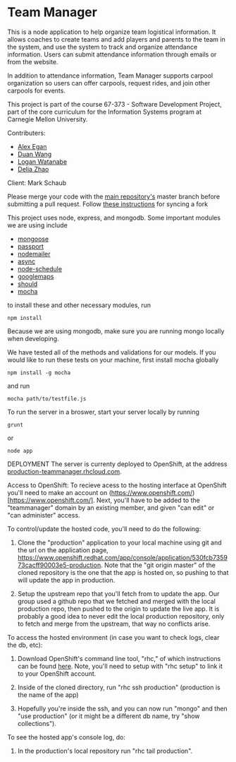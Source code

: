 Team Manager
============

This is a node application to help organize team logistical information.
It allows coaches to create teams and add players and parents to the team in
the system, and use the system to track and organize attendance information.
Users can submit attendance information through emails or from the website.

In addition to attendance information, Team Manager supports carpool organization
so users can offer carpools, request rides, and join other carpools for events.

This project is part of the course 67-373 - Software Development Project, part
of the core curriculum for the Information Systems program at Carnegie Mellon University.

Contributers:
* [Alex Egan](https://github.com/AEgan)
* [Duan Wang](https://github.com/loganwatanabe)
* [Logan Watanabe ](https://github.com/duanw)
* [Delia Zhao](https://github.com/deliaz1993)

Client: Mark Schaub

Please merge your code with the [main repository's](https://github.com/CoachingLogistics/team-manager)
master branch before submitting a pull request. Follow [these instructions](https://help.github.com/articles/syncing-a-fork)
 for syncing a fork

This project uses node, express, and mongodb. Some important modules we are using include
* [mongoose](https://github.com/LearnBoost/mongoose)
* [passport](https://github.com/jaredhanson/passport)
* [nodemailer](https://github.com/andris9/Nodemailer)
* [async](https://github.com/caolan/async)
* [node-schedule](https://github.com/mattpat/node-schedule)
* [googlemaps](https://github.com/moshen/node-googlemaps)
* [should](https://github.com/visionmedia/should.js)
* [mocha](https://github.com/visionmedia/mocha)

to install these and other necessary modules, run

```
npm install
```

Because we are using mongodb, make sure you are running mongo locally when developing.

We have tested all of the methods and validations for our models.
If you would like to run these tests on your machine, first install mocha globally

```
npm install -g mocha
```

and run

```
mocha path/to/testfile.js
```

To run the server in a broswer, start your server locally by running


```
grunt
```
or
```
node app
```


DEPLOYMENT
The server is currenty deployed to OpenShift, at the address [production-teammanager.rhcloud.com](production-teammanager.rhcloud.com).

Access to OpenShift:
To recieve acess to the hosting interface at OpenShift you'll need to make an account on (https://www.openshift.com/)[https://www.openshift.com/].
Next, you'll have to be added to the "teammanager" domain by an existing member, and given "can edit" or "can administer" access.

To control/update the hosted code, you'll need to do the following:

1. Clone the "production" application to your local machine using git and the url on the application page, https://www.openshift.redhat.com/app/console/application/530fcb735973cacff90003e5-production.  Note that the "git origin master" of the cloned repository is the one that the app is hosted on, so pushing to that will update the app in production.

2. Setup the upstream repo that you'll fetch from to update the app.  Our group used a github repo that we fetched and merged with the local production repo, then pushed to the origin to update the live app.  It is probably a good idea to never edit the local production repository, only to fetch and merge from the upstream, that way no conflicts arise.


To access the hosted environment (in case you want to check logs, clear the db, etc):

1. Download OpenShift's command line tool, "rhc," of which instructions can be found [here](https://www.openshift.com/developers/rhc-client-tools-install).  Note, you'll need to setup with "rhc setup" to link it to your OpenShift account.

2. Inside of the cloned directory, run "rhc ssh production" (production is the name of the app)

3. Hopefully you're inside the ssh, and you can now run "mongo" and then "use production" (or it might be a different db name, try "show collections").


To see the hosted app's console log, do:

1. In the production's local repository run "rhc tail production".








